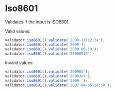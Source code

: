 # Iso8601

Validates if the input is [ISO8601](https://pt.wikipedia.org/wiki/ISO_8601).

Valid values:

```js
validator.iso8601().validate('2009-12T12:34');
validator.iso8601().validate('2009');
validator.iso8601().validate('2009-05-19');
validator.iso8601().validate('20090519');
```

Invalid values:

```js
validator.iso8601().validate('200905');
validator.iso8601().validate('2009367');
validator.iso8601().validate('2009-');
validator.iso8601().validate('2007-04-05T24:50');
```
